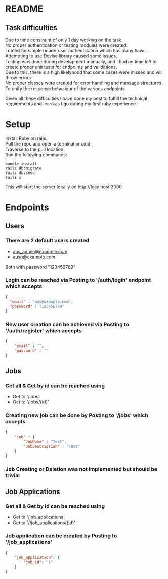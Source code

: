 # README

## Task difficulties
Due to time constraint of only 1 day working on the task.   
No proper authentication or testing modules were created.  
I opted for simple bearer user authentication which has many flaws. Attempting to use Devise library caused some issues.  
Testing was done during development manually, and I had no time left to create proper unit tests for endpoints and validations.  
Due to this, there is a high likelyhood that some cases were missed and will throw errors.  
No proper classes were created for error handling and message structures.  
To unify the response behvaiour of the various endpoints.

Given all these difficulties I have done my best to fulfill the technical requirements and learn as I go during my
first ruby experience.

# Setup
Install Ruby on rails.  
Pull the repo and open a terminal or cmd.  
Traverse to the pull location.  
Run the following commands:
```shell
bundle install
rails db:migrate
rails db:seed
rails s
```

This will start the server locally on http://localhost:3000

# Endpoints
## Users
### There are 2 default users created 
* aus_admin@example.com
* ausn@example.com

Both with password "123456789"

### Login can be reached via Posting to '/auth/login' endpoint which accepts

```json
{
  "email" : "aus@example.com",
  "password" : "123456789"
}
```

### New user creation can be achieved via Posting to '/auth/register' which accepts
```json
{
    "email" : "",
    "password" : ""
}
```

## Jobs

### Get all & Get by id can be reached using
* Get to '/jobs'
* Get to '/jobs/{id}'

### Creating new job can be done by Posting to '/jobs' which accepts
```json
{
    "job" : {
        "JobName" : "Test",
        "JobDescription" : "Test"
    }
}
```

### Job Creating or Deletion was not implemented but should be trivial

## Job Applications

### Get all & Get by id can be reached using
* Get to '/job_applications'
* Get to '//job_applications/{id}'

### Job application can be created by Posting to '/job_applications'
```json
{
    "job_application": {
        "job_id": "1"
    }
}
```

